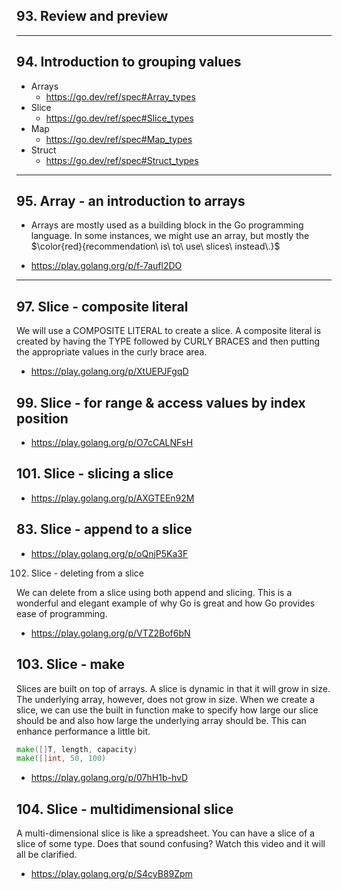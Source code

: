 ## 93. Review and preview

***

## 94. Introduction to grouping values

* Arrays
    * https://go.dev/ref/spec#Array_types
* Slice
    * https://go.dev/ref/spec#Slice_types
* Map
    * https://go.dev/ref/spec#Map_types
* Struct
    * https://go.dev/ref/spec#Struct_types

***

## 95. Array - an introduction to arrays

* Arrays are mostly used as a building block in the Go programming language. In some instances, we might use an array, but mostly the $\color{red}{recommendation\ is\ to\ use\ slices\ instead\.}$ 

* https://play.golang.org/p/f-7aufl2DO

***

## 97. Slice - composite literal

We will use a COMPOSITE LITERAL to create a slice. A composite literal is created by having the TYPE followed by CURLY BRACES and then putting the appropriate values in the curly brace area.

* https://play.golang.org/p/XtUEPJFgqD

## 99. Slice - for range & access values by index position

* https://play.golang.org/p/O7cCALNFsH

## 101. Slice - slicing a slice

* https://play.golang.org/p/AXGTEEn92M

## 83. Slice - append to a slice

* https://play.golang.org/p/oQnjP5Ka3F

102. Slice - deleting from a slice

We can delete from a slice using both append and slicing. This is a wonderful and elegant
example of why Go is great and how Go provides ease of programming.

* https://play.golang.org/p/VTZ2Bof6bN

## 103. Slice - make

Slices are built on top of arrays. A slice is dynamic in that it will grow in size.
The underlying array, however, does not grow in size. When we create a slice, we can use the built in function make to specify how large our slice should be and also how large the underlying array should be. This can enhance performance a little bit.

```go
make([]T, length, capacity)
make([]int, 50, 100)
```

* https://play.golang.org/p/07hH1b-hvD

## 104. Slice - multidimensional slice

A multi-dimensional slice is like a spreadsheet. You can have a slice of a slice of some type. Does that sound confusing? Watch this video and it will all be clarified.

* https://play.golang.org/p/S4cyB89Zpm

